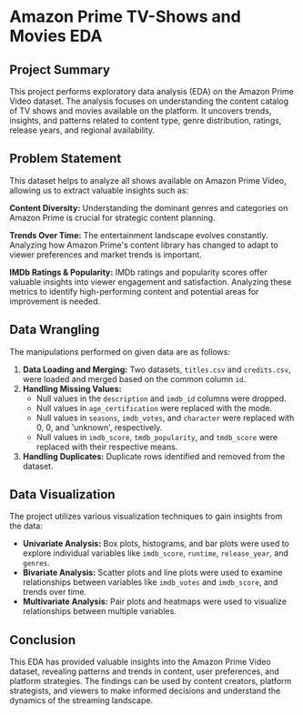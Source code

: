# Amazon Prime TV-Shows and Movies EDA

## Project Summary

This project performs exploratory data analysis (EDA) on the Amazon Prime Video dataset. The analysis focuses on understanding the content catalog of TV shows and movies available on the platform. It uncovers trends, insights, and patterns related to content type, genre distribution, ratings, release years, and regional availability.

## Problem Statement

This dataset helps to analyze all shows available on Amazon Prime Video, allowing us to extract valuable insights such as:

**Content Diversity:** Understanding the dominant genres and categories on Amazon Prime is crucial for strategic content planning. 

**Trends Over Time:** The entertainment landscape evolves constantly. Analyzing how Amazon Prime's content library has changed to adapt to viewer preferences and market trends is important.

**IMDb Ratings & Popularity:** IMDb ratings and popularity scores offer valuable insights into viewer engagement and satisfaction. Analyzing these metrics to identify high-performing content and potential areas for improvement is needed.

## Data Wrangling

The manipulations performed on given data are as follows:

1.  **Data Loading and Merging:** Two datasets, `titles.csv` and `credits.csv`, were loaded and merged based on the common column `id`.
2.  **Handling Missing Values:**
    -   Null values in the `description` and `imdb_id` columns were dropped.
    -   Null values in `age_certification` were replaced with the mode.
    -   Null values in `seasons`, `imdb_votes`, and `character` were replaced with 0, 0, and 'unknown', respectively.
    -   Null values in `imdb_score`, `tmdb_popularity`, and `tmdb_score` were replaced with their respective means.
3.  **Handling Duplicates:** Duplicate rows identified and removed from the dataset.

## Data Visualization

The project utilizes various visualization techniques to gain insights from the data:

- **Univariate Analysis:** Box plots, histograms, and bar plots were used to explore individual variables like `imdb_score`, `runtime`, `release_year`, and `genres`.
- **Bivariate Analysis:** Scatter plots and line plots were used to examine relationships between variables like `imdb_votes` and `imdb_score`, and trends over time.
- **Multivariate Analysis:** Pair plots and heatmaps were used to visualize relationships between multiple variables.

## Conclusion

This EDA has provided valuable insights into the Amazon Prime Video dataset, revealing patterns and trends in content, user preferences, and platform strategies. The findings can be used by content creators, platform strategists, and viewers to make informed decisions and understand the dynamics of the streaming landscape.
